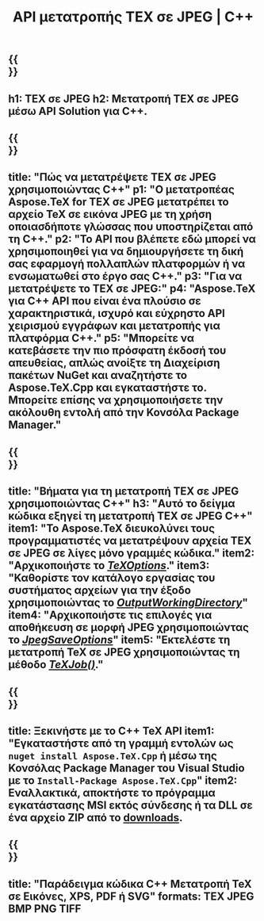 ﻿---
translation: true
template: /_templates/_conversion-child-cpp.md
title: API μετατροπής TEX σε JPEG | C++
description: Λειτουργία μετατροπής TeX σε JPEG. Ενσωματώστε αυτήν την εσωτερική βιβλιοθήκη C++ στο έργο σας ή χρησιμοποιήστε εφαρμογές πολλαπλών πλατφορμών για να μετατρέψετε το TeX σε JPEG.
keywords: tex σε jpeg api cpp, tex2jpeg ενσωμάτωση c++
url: /cpp/conversion/tex-to-jpeg/
family: tex
platformtag: cpp
feature: conversion
informat: TEX
outformat: JPEG
otherformats: BMP PNG TIFF PDF SVG XPS
---

{{<section banner>}}
---
h1: TEX σε JPEG
h2: Μετατροπή TEX σε JPEG μέσω API Solution για C++.
---

{{<section overview>}}
---
title: "Πώς να μετατρέψετε TEX σε JPEG χρησιμοποιώντας C++"
p1: "Ο μετατροπέας Aspose.TeX for TEX σε JPEG μετατρέπει το αρχείο TeX σε εικόνα JPEG με τη χρήση οποιασδήποτε γλώσσας που υποστηρίζεται από τη C++."
p2: "Το API που βλέπετε εδώ μπορεί να χρησιμοποιηθεί για να δημιουργήσετε τη δική σας εφαρμογή πολλαπλών πλατφορμών ή να ενσωματωθεί στο έργο σας C++."
p3: "Για να μετατρέψετε το TEX σε JPEG:"
p4: "Aspose.TeX για C++ API που είναι ένα πλούσιο σε χαρακτηριστικά, ισχυρό και εύχρηστο API χειρισμού εγγράφων και μετατροπής για πλατφόρμα C++."
p5: "Μπορείτε να κατεβάσετε την πιο πρόσφατη έκδοσή του απευθείας, απλώς ανοίξτε τη Διαχείριση πακέτων NuGet και αναζητήστε το Aspose.TeX.Cpp και εγκαταστήστε το. Μπορείτε επίσης να χρησιμοποιήσετε την ακόλουθη εντολή από την Κονσόλα Package Manager."
---

{{<section feature1>}}
---
title: "Βήματα για τη μετατροπή TEX σε JPEG χρησιμοποιώντας C++"
h3: "Αυτό το δείγμα κώδικα εξηγεί τη μετατροπή TEX σε JPEG C++"
item1: "Το Aspose.TeX διευκολύνει τους προγραμματιστές να μετατρέψουν αρχεία TEX σε JPEG σε λίγες μόνο γραμμές κώδικα."
item2: "Αρχικοποιήστε το [*TeXOptions*](https://reference.aspose.com/tex/cpp/class/aspose.te_x.te_x_options)."
item3: "Καθορίστε τον κατάλογο εργασίας του συστήματος αρχείων για την έξοδο χρησιμοποιώντας το [*OutputWorkingDirectory*](https://reference.aspose.com/tex/cpp/class/aspose.te_x.te_x_options#aa4f4ea6dab7db5ba1b40800495f16f63)"
item4: "Αρχικοποιήστε τις επιλογές για αποθήκευση σε μορφή JPEG χρησιμοποιώντας το [*JpegSaveOptions*](https://reference.aspose.com/tex/cpp/class/aspose.te_x.presentation.image.jpeg_save_options)"
item5: "Εκτελέστε τη μετατροπή TeX σε JPEG χρησιμοποιώντας τη μέθοδο [*TeXJob()*](https://reference.aspose.com/tex/cpp/class/aspose.te_x.te_x_job)."
---

{{<section feature2>}}
---
title: Ξεκινήστε με το C++ TeX API
item1: "Εγκαταστήστε από τη γραμμή εντολών ως ```nuget install Aspose.TeX.Cpp``` ή μέσω της Κονσόλας Package Manager του Visual Studio με το ```Install-Package Aspose.TeX.Cpp```"
item2: Εναλλακτικά, αποκτήστε το πρόγραμμα εγκατάστασης MSI εκτός σύνδεσης ή τα DLL σε ένα αρχείο ZIP από το [downloads](https://downloads.aspose.com/tex/cpp).
---

{{<section widget>}}
---
title: "Παράδειγμα κώδικα C++ Μετατροπή TeX σε Εικόνες, XPS, PDF ή SVG"
formats: TEX JPEG BMP PNG TIFF
---